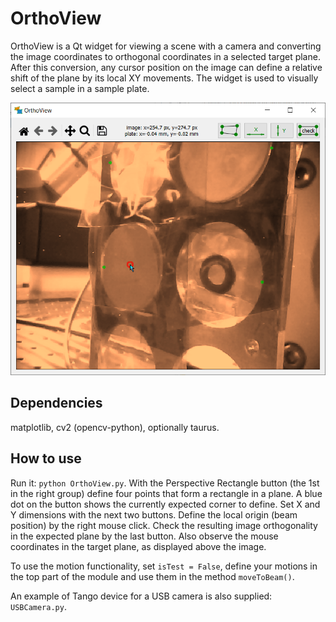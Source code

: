 OrthoView
=========

OrthoView is a Qt widget for viewing a scene with a camera and converting the
image coordinates to orthogonal coordinates in a selected target plane. After
this conversion, any cursor position on the image can define a relative shift
of the plane by its local XY movements. The widget is used to visually select
a sample in a sample plate.

<p align="center">
  <img src="_images/OrthoView_ani.gif " width=600 />
</p>

Dependencies
------------

matplotlib, cv2 (opencv-python), optionally taurus.

How to use
----------

Run it: `python OrthoView.py`. With the Perspective Rectangle button (the 1st
in the right group) define four points that form a rectangle in a plane. A blue
dot on the button shows the currently expected corner to define. Set X and Y
dimensions with the next two buttons. Define the local origin (beam position)
by the right mouse click. Check the resulting image orthogonality in the
expected plane by the last button. Also observe the mouse coordinates in the
target plane, as displayed above the image.

To use the motion functionality, set `isTest = False`, define your motions in
the top part of the module and use them in the method `moveToBeam()`.

An example of Tango device for a USB camera is also supplied: `USBCamera.py`.
